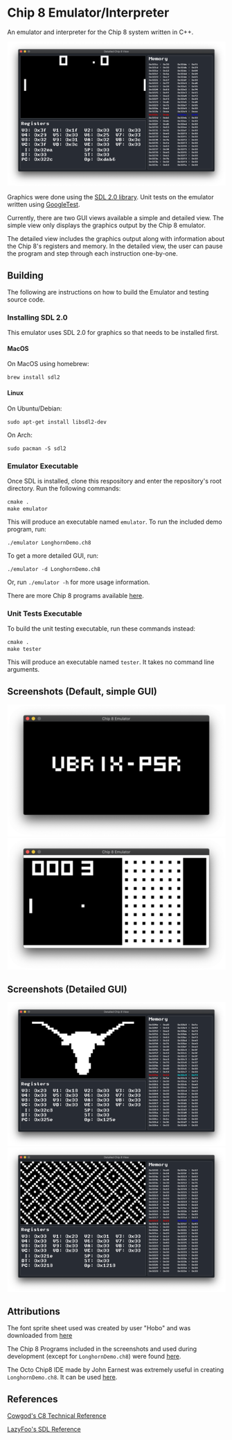 # Chip 8 Emulator/Interpreter

An emulator and interpreter for the Chip 8 system written in C++.

![](screenshots/pong.png)

Graphics were done using the [SDL 2.0 library](https://www.libsdl.org).
Unit tests on the emulator written using [GoogleTest](https://github.com/google/googletest).

Currently, there are two GUI views available a simple and detailed view. 
The simple view only displays the graphics output by the Chip 8 emulator.

The detailed view includes the graphics output along with information about the Chip 8's registers and memory.
In the detailed view, the user can pause the program and step through each instruction one-by-one.

## Building

The following are instructions on how to build the Emulator and testing source code.

### Installing SDL 2.0
This emulator uses SDL 2.0 for graphics so that needs to be installed first.

#### MacOS

On MacOS using homebrew:

```
brew install sdl2
```

#### Linux

On Ubuntu/Debian:
```
sudo apt-get install libsdl2-dev
```

On Arch:
```
sudo pacman -S sdl2
```

### Emulator Executable

Once SDL is installed, clone this respository and enter the repository's root directory.
Run the following commands:
```
cmake .
make emulator
```
This will produce an executable named `emulator`. To run the included demo program, run:

```
./emulator LonghornDemo.ch8
```

To get a more detailed GUI, run:

```
./emulator -d LonghornDemo.ch8
```

Or, run `./emulator -h` for more usage information. 

There are more Chip 8 programs available [here](https://github.com/dmatlack/chip8/tree/master/roms/).


### Unit Tests Executable

To build the unit testing executable, run these commands instead:
```
cmake .
make tester
```
This will produce an executable named `tester`. It takes no command line arguments.

## Screenshots (Default, simple GUI)

![](screenshots/vbrix.png)
![](screenshots/vbrix2.png)


## Screenshots (Detailed GUI)

![](screenshots/longhorn.png)
![](screenshots/maze.png)

## Attributions

The font sprite sheet used was created by user "Hobo" and was downloaded from [here](https://opengameart.org/content/monospace-bitmap-fonts-english-russian)

The Chip 8 Programs included in the screenshots and used during development (except for  `LonghornDemo.ch8`) were found [here](https://github.com/dmatlack/chip8/tree/master/roms).

The Octo Chip8 IDE made by John Earnest was extremely useful in creating `LonghornDemo.ch8`. It can be used [here](http://johnearnest.github.io/Octo/).

## References

[Cowgod's C8 Technical Reference](http://devernay.free.fr/hacks/chip8/C8TECH10.HTM#2.5)

[LazyFoo's SDL Reference](http://www.lazyfoo.net/tutorials/SDL/index.php)

